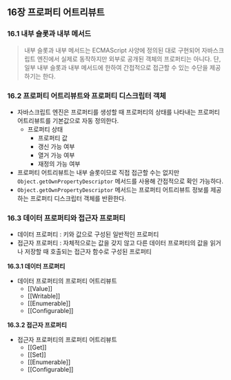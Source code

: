 ## 16장 프로퍼티 어트리뷰트

### 16.1 내부 슬롯과 내부 메서드

> 내부 슬롯과 내부 메서드는 ECMAScript 사양에 정의된 대로 구현되어 자바스크립트 엔진에서 실제로 동작하지만 외부로 공개된 객체의 프로퍼티는 아니다. 단, 일부 내부 슬롯과 내부 메서드에 한하여 간접적으로 접근할 수 있는 수단을 제공하기는 한다.

### 16.2 프로퍼티 어트리뷰트와 프로퍼티 디스크립터 객체

- 자바스크립트 엔진은 프로퍼티를 생성할 때 프로퍼티의 상태를 나타내는 프로퍼티 어트리뷰트를 기본값으로 자동 정의한다.
  - 프로퍼티 상태
    - 프로퍼티 값
    - 갱신 가능 여부
    - 열거 가능 여부
    - 재정의 가능 여부
- 프로퍼티 어트리뷰트는 내부 슬롯이므로 직접 접근할 수는 없지만 `Object.getOwnPropertyDescriptor` 메서드를 사용해 간접적으로 확인 가능하다.
- `Object.getOwnPropertyDescriptor` 메서드는 프로퍼티 어트리뷰트 정보를 제공하는 프로퍼티 디스크립터 객체를 반환한다.

### 16.3 데이터 프로퍼티와 접근자 프로퍼티

- 데이터 프로퍼티
  : 키와 값으로 구성된 일반적인 프로퍼티
- 접근자 프로퍼티
  : 자체적으로는 값을 갖지 않고 다른 데이터 프로퍼티의 값을 읽거나 저장할 때 호출되는 접근자 함수로 구성된 프로퍼티

**16.3.1 데이터 프로퍼티**

- 데이터 프로퍼티의 프로퍼티 어트리뷰트
  - \[\[Value\]\]
  - \[\[Writable\]\]
  - \[\[Enumerable\]\]
  - \[\[Configurable\]\]

**16.3.2 접근자 프로퍼티**

- 접근자 프로퍼티의 프로퍼티 어트리뷰트
  - \[\[Get\]\]
  - \[\[Set\]\]
  - \[\[Enumerable\]\]
  - \[\[Configurable\]\]
